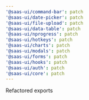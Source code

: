 ```yaml
---
'@saas-ui/command-bar': patch
'@saas-ui/date-picker': patch
'@saas-ui/file-upload': patch
'@saas-ui/data-table': patch
'@saas-ui/nprogress': patch
'@saas-ui/hotkeys': patch
'@saas-ui/charts': patch
'@saas-ui/modals': patch
'@saas-ui/forms': patch
'@saas-ui/hooks': patch
'@saas-ui/auth': patch
'@saas-ui/core': patch
---
```


Refactored exports
